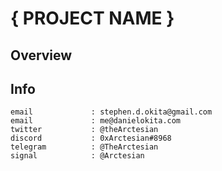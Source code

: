 # { PROJECT NAME } 

## Overview 



## Info

```
email             : stephen.d.okita@gmail.com
email             : me@danielokita.com
twitter           : @theArctesian
discord           : 0xArctesian#8968
telegram          : @TheArctesian
signal            : @Arctesian
```
